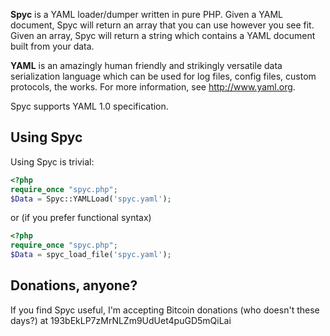 **Spyc** is a YAML loader/dumper written in pure PHP. Given a YAML document, Spyc will return an array that you can use
however you see fit. Given an array, Spyc will return a string which contains a YAML document built from your data.

**YAML** is an amazingly human friendly and strikingly versatile data serialization language which can be used for log
files, config files, custom protocols, the works. For more information, see http://www.yaml.org.

Spyc supports YAML 1.0 specification.

## Using Spyc

Using Spyc is trivial:

```php
<?php
require_once "spyc.php";
$Data = Spyc::YAMLLoad('spyc.yaml');
```

or (if you prefer functional syntax)

```php
<?php
require_once "spyc.php";
$Data = spyc_load_file('spyc.yaml');
```

## Donations, anyone?

If you find Spyc useful, I'm accepting Bitcoin donations (who doesn't these days?) at 193bEkLP7zMrNLZm9UdUet4puGD5mQiLai
